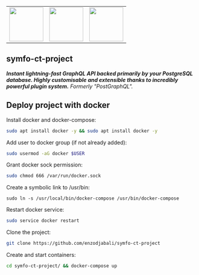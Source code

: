 
<table><tr>
<td align="center"><img src="https://cdn.discordapp.com/attachments/774340712585625603/999962830474326036/unknown.png" width="90" /><br /></td>
<td align="center"><img src="https://cdn.discordapp.com/attachments/774340712585625603/1001141818165039174/unknown.png" width="90" /><br /></td>
<td align="center"><img src="https://cdn.discordapp.com/attachments/774340712585625603/1001142070204960868/unknown.png" width="90" /><br /></td>
</tr></table>

## symfo-ct-project

_**Instant lightning-fast GraphQL API backed primarily by your PostgreSQL database. Highly customisable and extensible thanks to incredibly powerful plugin system.**_ _Formerly "PostGraphQL"._

## Deploy project with docker

Install docker and docker-compose:
```bash
sudo apt install docker -y && sudo apt install docker -y
```

Add user to docker group (if not already added):
```bash
sudo usermod -aG docker $USER
```

Grant docker sock permission:
```bash
sudo chmod 666 /var/run/docker.sock
```

Create a symbolic link to /usr/bin:
```
sudo ln -s /usr/local/bin/docker-compose /usr/bin/docker-compose
```

Restart docker service:
```bash
sudo service docker restart
```

Clone the project:
```bash
git clone https://github.com/enzodjabali/symfo-ct-project
```

Create and start containers:
```bash
cd symfo-ct-project/ && docker-compose up
```
